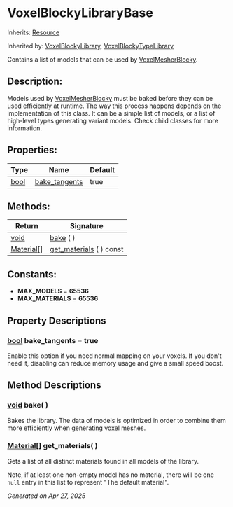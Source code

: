 # VoxelBlockyLibraryBase

Inherits: [Resource](https://docs.godotengine.org/en/stable/classes/class_resource.html)

Inherited by: [VoxelBlockyLibrary](VoxelBlockyLibrary.md), [VoxelBlockyTypeLibrary](VoxelBlockyTypeLibrary.md)

Contains a list of models that can be used by [VoxelMesherBlocky](VoxelMesherBlocky.md).

## Description: 

Models used by [VoxelMesherBlocky](VoxelMesherBlocky.md) must be baked before they can be used efficiently at runtime. The way this process happens depends on the implementation of this class. It can be a simple list of models, or a list of high-level types generating variant models. Check child classes for more information.

## Properties: 


Type                                                                    | Name                               | Default 
----------------------------------------------------------------------- | ---------------------------------- | --------
[bool](https://docs.godotengine.org/en/stable/classes/class_bool.html)  | [bake_tangents](#i_bake_tangents)  | true    
<p></p>

## Methods: 


Return                                                                              | Signature                                   
----------------------------------------------------------------------------------- | --------------------------------------------
[void](#)                                                                           | [bake](#i_bake) ( )                         
[Material[]](https://docs.godotengine.org/en/stable/classes/class_material[].html)  | [get_materials](#i_get_materials) ( ) const 
<p></p>

## Constants: 

- <span id="i_MAX_MODELS"></span>**MAX_MODELS** = **65536**
- <span id="i_MAX_MATERIALS"></span>**MAX_MATERIALS** = **65536**

## Property Descriptions

### [bool](https://docs.godotengine.org/en/stable/classes/class_bool.html)<span id="i_bake_tangents"></span> **bake_tangents** = true

Enable this option if you need normal mapping on your voxels. If you don't need it, disabling can reduce memory usage and give a small speed boost.

## Method Descriptions

### [void](#)<span id="i_bake"></span> **bake**( ) 

Bakes the library. The data of models is optimized in order to combine them more efficiently when generating voxel meshes.

### [Material[]](https://docs.godotengine.org/en/stable/classes/class_material[].html)<span id="i_get_materials"></span> **get_materials**( ) 

Gets a list of all distinct materials found in all models of the library.

Note, if at least one non-empty model has no material, there will be one `null` entry in this list to represent "The default material".

_Generated on Apr 27, 2025_
